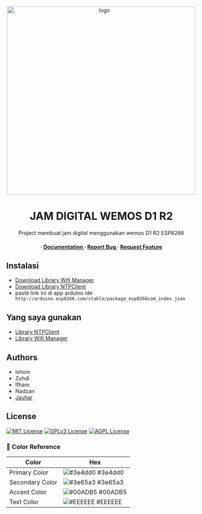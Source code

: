 <div align='center'>

<img src=https://drive.google.com/file/d/1v9_Rn9RGfsfFcjU_tRvhTTwEeqbuH0cH/view alt="logo" width=500 height=500 />

<h1>JAM DIGITAL WEMOS D1 R2</h1>
<p>Project membuat jam digital menggunakan wemos D1 R2 ESP8266</p>

<h4> <span> · </span> <a href="https://github.com/jauhar-imtikhan/JAM-DIGITAL-WEMOS-D1-R2/blob/master/README.md"> Documentation </a> <span> · </span> <a href="https://github.com/jauhar-imtikhan/JAM-DIGITAL-WEMOS-D1-R2/issues"> Report Bug </a> <span> · </span> <a href="https://github.com/jauhar-imtikhan/JAM-DIGITAL-WEMOS-D1-R2/issues"> Request Feature </a> </h4>


</div>

## Instalasi

- [Download Library Wifi Manager](https://github.com/tzapu/WiFiManager)
- [Download Library NTPClient](https://github.com/arduino-libraries/NTPClient)
- paste link ini di app arduino ide `
http://arduino.esp8266.com/stable/package_esp8266com_index.json`

## Yang saya gunakan

- [Library NTPClient](https://github.com/arduino-libraries/NTPClient)
- [Library Wifi Manager](https://github.com/tzapu/WiFiManager)

## Authors

- Ishom
- Zuhdi
- Ifham
- Nadzan
- [Jauhar](https://www.github.com/jauhar-imtikhan)



## License

[![MIT License](https://img.shields.io/badge/License-MIT-green.svg)](https://choosealicense.com/licenses/mit/)
[![GPLv3 License](https://img.shields.io/badge/License-GPL%20v3-yellow.svg)](https://opensource.org/licenses/)
[![AGPL License](https://img.shields.io/badge/license-AGPL-blue.svg)](http://www.gnu.org/licenses/agpl-3.0)


### :art: Color Reference
| Color | Hex |
| --------------- | ---------------------------------------------------------------- |
| Primary Color | ![#3e4dd0](https://via.placeholder.com/10/3e4dd0?text=+) #3e4dd0 |
| Secondary Color | ![#3e65a3](https://via.placeholder.com/10/3e65a3?text=+) #3e65a3 |
| Accent Color | ![#00ADB5](https://via.placeholder.com/10/00ADB5?text=+) #00ADB5 |
| Text Color | ![#EEEEEE](https://via.placeholder.com/10/EEEEEE?text=+) #EEEEEE |

